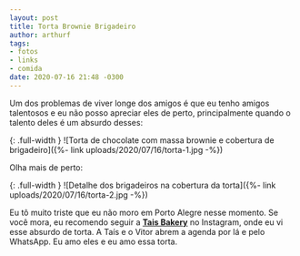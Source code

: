 ```yaml
---
layout: post
title: Torta Brownie Brigadeiro
author: arthurf
tags:
- fotos
- links
- comida
date: 2020-07-16 21:48 -0300
---
```

Um dos problemas de viver longe dos amigos é que eu tenho amigos talentosos e eu não posso apreciar eles de perto, principalmente quando o talento deles é um absurdo desses:

{: .full-width }
![Torta de chocolate com massa brownie e cobertura de brigadeiro]({%- link uploads/2020/07/16/torta-1.jpg -%})

Olha mais de perto:

{: .full-width }
![Detalhe dos brigadeiros na cobertura da torta]({%- link uploads/2020/07/16/torta-2.jpg -%})

Eu tô muito triste que eu não moro em Porto Alegre nesse momento. Se você mora, eu recomendo seguir a [**Tais Bakery**](https://www.instagram.com/tais.bakery/) no Instagram, onde eu vi esse absurdo de torta. A Taís e o Vitor abrem a agenda por lá e pelo WhatsApp. Eu amo eles e eu amo essa torta.
